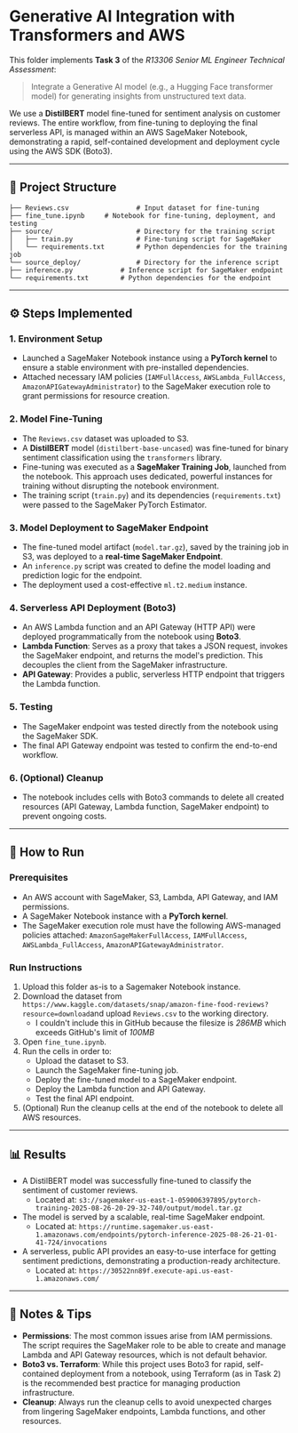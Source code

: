 # Generative AI Integration with Transformers and AWS

This folder implements **Task 3** of the *R13306 Senior ML Engineer Technical Assessment*:  
> Integrate a Generative AI model (e.g., a Hugging Face transformer model) for generating insights from unstructured text data.

We use a **DistilBERT** model fine-tuned for sentiment analysis on customer reviews. The entire workflow, from fine-tuning to deploying the final serverless API, is managed within an AWS SageMaker Notebook, demonstrating a rapid, self-contained development and deployment cycle using the AWS SDK (Boto3).

---

## 📂 Project Structure
```
├── Reviews.csv                 # Input dataset for fine-tuning
├── fine_tune.ipynb     # Notebook for fine-tuning, deployment, and testing
├── source/                     # Directory for the training script
│   ├── train.py                # Fine-tuning script for SageMaker
│   └── requirements.txt        # Python dependencies for the training job
└── source_deploy/              # Directory for the inference script
├── inference.py            # Inference script for SageMaker endpoint
└── requirements.txt        # Python dependencies for the endpoint
```

---

## ⚙️ Steps Implemented

### 1. Environment Setup
- Launched a SageMaker Notebook instance using a **PyTorch kernel** to ensure a stable environment with pre-installed dependencies.
- Attached necessary IAM policies (`IAMFullAccess`, `AWSLambda_FullAccess`, `AmazonAPIGatewayAdministrator`) to the SageMaker execution role to grant permissions for resource creation.

### 2. Model Fine-Tuning
- The `Reviews.csv` dataset was uploaded to S3.
- A **DistilBERT** model (`distilbert-base-uncased`) was fine-tuned for binary sentiment classification using the `transformers` library.
- Fine-tuning was executed as a **SageMaker Training Job**, launched from the notebook. This approach uses dedicated, powerful instances for training without disrupting the notebook environment.
- The training script (`train.py`) and its dependencies (`requirements.txt`) were passed to the SageMaker PyTorch Estimator.

### 3. Model Deployment to SageMaker Endpoint
- The fine-tuned model artifact (`model.tar.gz`), saved by the training job in S3, was deployed to a **real-time SageMaker Endpoint**.
- An `inference.py` script was created to define the model loading and prediction logic for the endpoint.
- The deployment used a cost-effective `ml.t2.medium` instance.

### 4. Serverless API Deployment (Boto3)
- An AWS Lambda function and an API Gateway (HTTP API) were deployed programmatically from the notebook using **Boto3**.
- **Lambda Function**: Serves as a proxy that takes a JSON request, invokes the SageMaker endpoint, and returns the model's prediction. This decouples the client from the SageMaker infrastructure.
- **API Gateway**: Provides a public, serverless HTTP endpoint that triggers the Lambda function.

### 5. Testing
- The SageMaker endpoint was tested directly from the notebook using the SageMaker SDK.
- The final API Gateway endpoint was tested to confirm the end-to-end workflow.

### 6. (Optional) Cleanup
- The notebook includes cells with Boto3 commands to delete all created resources (API Gateway, Lambda function, SageMaker endpoint) to prevent ongoing costs.

---

## 🚀 How to Run

### Prerequisites
- An AWS account with SageMaker, S3, Lambda, API Gateway, and IAM permissions.
- A SageMaker Notebook instance with a **PyTorch kernel**.
- The SageMaker execution role must have the following AWS-managed policies attached: `AmazonSageMakerFullAccess`, `IAMFullAccess`, `AWSLambda_FullAccess`, `AmazonAPIGatewayAdministrator`.

### Run Instructions
1. Upload this folder as-is to a Sagemaker Notebook instance.
2. Download the dataset from `https://www.kaggle.com/datasets/snap/amazon-fine-food-reviews?resource=download`and upload `Reviews.csv` to the working directory.
    - I couldn't include this in GitHub because the filesize is *286MB* which exceeds GitHub's limit of *100MB*
3. Open `fine_tune.ipynb`.
4. Run the cells in order to:
   - Upload the dataset to S3.
   - Launch the SageMaker fine-tuning job.
   - Deploy the fine-tuned model to a SageMaker endpoint.
   - Deploy the Lambda function and API Gateway.
   - Test the final API endpoint.
5. (Optional) Run the cleanup cells at the end of the notebook to delete all AWS resources.

---

## 📊 Results
- A DistilBERT model was successfully fine-tuned to classify the sentiment of customer reviews.
    - Located at: `s3://sagemaker-us-east-1-059006397895/pytorch-training-2025-08-26-20-29-32-740/output/model.tar.gz` 
- The model is served by a scalable, real-time SageMaker endpoint.
    - Located at: `https://runtime.sagemaker.us-east-1.amazonaws.com/endpoints/pytorch-inference-2025-08-26-21-01-41-724/invocations`
- A serverless, public API provides an easy-to-use interface for getting sentiment predictions, demonstrating a production-ready architecture.
    - Located at: `https://30522nn89f.execute-api.us-east-1.amazonaws.com/`

---

## 🔑 Notes & Tips
- **Permissions**: The most common issues arise from IAM permissions. The script requires the SageMaker role to be able to create and manage Lambda and API Gateway resources, which is not default behavior.
- **Boto3 vs. Terraform**: While this project uses Boto3 for rapid, self-contained deployment from a notebook, using Terraform (as in Task 2) is the recommended best practice for managing production infrastructure.
- **Cleanup**: Always run the cleanup cells to avoid unexpected charges from lingering SageMaker endpoints, Lambda functions, and other resources.
